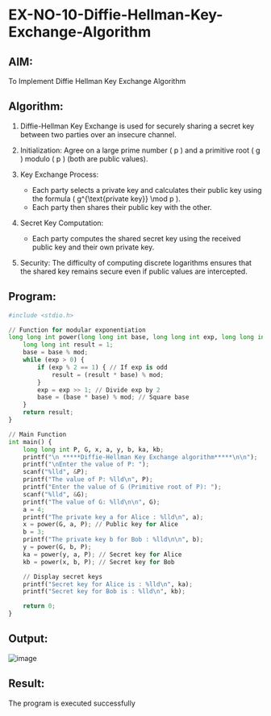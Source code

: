 # EX-NO-10-Diffie-Hellman-Key-Exchange-Algorithm

## AIM:
To Implement Diffie Hellman Key Exchange Algorithm 

## Algorithm:

1. Diffie-Hellman Key Exchange is used for securely sharing a secret key between two parties over an insecure channel.

2. Initialization: Agree on a large prime number \( p \) and a primitive root \( g \) modulo \( p \) (both are public values).

3. Key Exchange Process: 
   - Each party selects a private key and calculates their public key using the formula \( g^{\text{private key}} \mod p \).
   - Each party then shares their public key with the other.

4. Secret Key Computation: 
   - Each party computes the shared secret key using the received public key and their own private key.

5. Security: The difficulty of computing discrete logarithms ensures that the shared key remains secure even if public values are intercepted.

## Program:
```python
#include <stdio.h>

// Function for modular exponentiation
long long int power(long long int base, long long int exp, long long int mod) {
    long long int result = 1;
    base = base % mod;
    while (exp > 0) {
        if (exp % 2 == 1) { // If exp is odd
            result = (result * base) % mod;
        }
        exp = exp >> 1; // Divide exp by 2
        base = (base * base) % mod; // Square base
    }
    return result;
}

// Main Function
int main() {
    long long int P, G, x, a, y, b, ka, kb;
    printf("\n *****Diffie-Hellman Key Exchange algorithm*****\n\n");
    printf("\nEnter the value of P: ");
    scanf("%lld", &P);
    printf("The value of P: %lld\n", P);
    printf("Enter the value of G (Primitive root of P): ");
    scanf("%lld", &G);
    printf("The value of G: %lld\n\n", G);
    a = 4;  
    printf("The private key a for Alice : %lld\n", a);
    x = power(G, a, P); // Public key for Alice
    b = 3;  
    printf("The private key b for Bob : %lld\n\n", b);
    y = power(G, b, P); 
    ka = power(y, a, P); // Secret key for Alice
    kb = power(x, b, P); // Secret key for Bob

    // Display secret keys
    printf("Secret key for Alice is : %lld\n", ka);
    printf("Secret key for Bob is : %lld\n", kb);

    return 0;
}
```


## Output:

![image](https://github.com/user-attachments/assets/924f2337-ccbd-4808-95ef-417661105cdb)



## Result:
  The program is executed successfully

